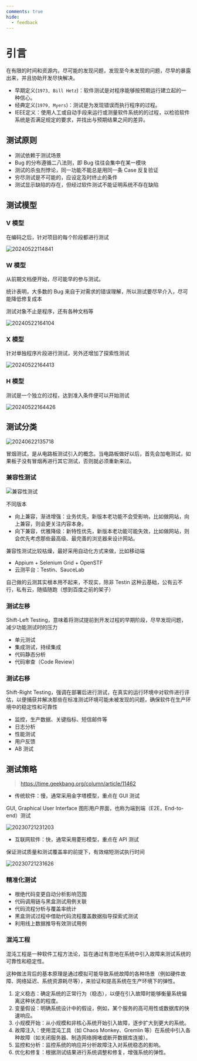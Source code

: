 ```yaml
---
comments: true
hide:
  - feedback
---
```


# 引言

在有限的时间和资源内，尽可能的发现问题，发现至今未发现的问题，尽早的暴露出来，并且协助开发尽快解决。

- 早期定义(`1973, Bill Hetz`)：软件测试是对程序能够按预期运行建立起的一种信心。
- 经典定义(`1979, Myers`)：测试是为发现错误而执行程序的过程。
- IEEE定义：使用人工或自动手段来运行或测量软件系统的的过程，以检验软件系统是否满足规定的要求，并找出与预期结果之间的差异。

## 测试原则

- 测试依赖于测试场景
- Bug 的分布遵循二八法则，即 Bug 往往会集中在某一模块
- 测试的杀虫剂悖论，同一功能不能总是用同一条 Case 反复验证
- 穷尽测试是不可能的，应设定及时终止的条件
- 测试显示缺陷的存在，但经过软件测试不能证明系统不存在缺陷

## 测试模型

### V 模型

在编码之后，针对项目的每个阶段都进行测试

![20240522114841](https://image.zuoright.com/20240522114841.png)

### W 模型

从前期文档便开始，尽可能早的参与测试。

统计表明，大多数的 Bug 来自于对需求的错误理解，所以测试要尽早介入，尽可能降低修复成本

测试对象不止是程序，还有各种文档等

![20240522164104](https://image.zuoright.com/20240522164104.png)

### X 模型

针对单独程序片段进行测试，另外还增加了探索性测试

![20240522164413](https://image.zuoright.com/20240522164413.png)

### H 模型

测试是一个独立的过程，达到准入条件便可以开始测试

![20240522164426](https://image.zuoright.com/20240522164426.png)

## 测试分类

![20240622135718](https://image.zuoright.com/20240622135718.png)

冒烟测试，是从电路板测试引入的概念。当电路板做好以后，首先会加电测试，如果板子没有冒烟再进行其它测试，否则就必须重新来过。

### 兼容性测试

![兼容性测试](https://image.zuoright.com/兼容性测试.png)

不同版本

- 向上兼容，渐进增强：业务优先，新版本老功能不会受影响，比如做网站，向上兼容，则会更关注内容本身。
- 向下兼容，优雅降级：新特性优先，新版本老功能可能失效，比如做网站，则会优先考虑那些最高级、最完善的浏览器来设计网站。

兼容性测试比较枯燥，最好采用自动化方式来做，比如移动端

- Appium + Selenium Grid + OpenSTF
- 云测平台：Testin、SauceLab

自己做的云测其实根本用不起来，不现实，除非 Testin 这种云基础，公有云不行，私有云，随插随跑（想到百度之前的架子）

### 测试左移

Shift-Left Testing，意味着将测试提前到开发过程的早期阶段，尽早发现问题，减少功能测试时的压力

- 单元测试
- 集成测试，持续集成
- 代码静态分析
- 代码审查（Code Review）

### 测试右移

Shift-Right Testing，强调在部署后进行测试，在真实的运行环境中对软件进行评估，以便捕获并解决那些在标准测试环境可能未被发现的问题，确保软件在生产环境中的稳定性和可靠性

- 监控，生产数据、关键指标、短信邮件等
- 日志分析
- 性能测试
- 用户反馈
- AB 测试

## 测试策略

> <https://time.geekbang.org/column/article/11462>

- 传统软件：慢，通常采用金字塔模型，重点在 GUI 测试

GUI, Graphical User Interface 图形用户界面，也称为端到端（E2E，End-to-end）测试

![20230721231203](https://image.zuoright.com/20230721231203.png)

- 互联网软件：快，通常采用菱形模型，重点在 API 测试

保证测试质量和测试覆盖率的前提下，有效缩短测试执行时间

![20230721231626](https://image.zuoright.com/20230721231626.png)

### 精准化测试

- 根绝代码变更自动分析影响范围
- 代码调用链与黑盒测试用例关联
- 代码流程分析与覆盖率统计
- 黑盒测试过程中借助代码流程覆盖数据指导探索式测试
- 利用线上数据推导有效测试用例

### 混沌工程

混沌工程是一种软件工程方法论，旨在通过有意地在系统中引入故障来测试系统的可靠性和稳定性。

这种做法背后的基本原理是通过模拟可能导致系统故障的各种场景（例如硬件故障、网络延迟、系统资源耗尽等），来验证和提高系统在生产环境下的弹性。

1. 定义稳态：确定系统的正常行为（稳态），以便在引入故障时能够衡量系统偏离这种状态的程度。
2. 变量假设：明确系统设计中的假设，例如，某个服务的高可用性或数据库的快速响应。
3. 小规模开始：从小规模和非核心系统开始引入故障，逐步扩大到更大的系统。
4. 故障注入：使用混沌工具（如 Chaos Monkey、Gremlin 等）在系统中引入各种故障（如关闭服务器、制造网络拥堵或断开数据库连接）。
5. 监控和分析：监控系统的响应并分析故障注入对系统稳态的影响。
6. 优化和修复：根据测试结果进行系统调整和修复，增强系统的弹性。
